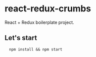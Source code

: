 # react-redux-crumbs

React + Redux boilerplate project.

## Let's start
```
  npm install && npm start
```
